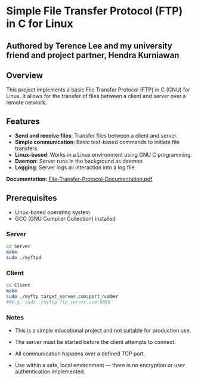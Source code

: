 # Simple File Transfer Protocol (FTP) in C for Linux

## Authored by Terence Lee and my university friend and project partner, Hendra Kurniawan

## Overview
This project implements a basic File Transfer Protocol (FTP) in C (GNU) for Linux. It allows for the transfer of files between a client and server over a remote network.

## Features
- **Send and receive files**: Transfer files between a client and server.
- **Simple communication**: Basic text-based commands to initiate file transfers.
- **Linux-based**: Works in a Linux environment using GNU C programming.
- **Daemon**: Server runs in the background as daemon
- **Logging**: Server logs all interaction into a log file

**Documentation:** [File-Transfer-Protocol-Documentation.pdf](https://github.com/user-attachments/files/20023767/File-Transfer-Protocol-Documentation.pdf)


## Prerequisites
- Linux-based operating system
- GCC (GNU Compiler Collection) installed


### Server

```bash
cd Server
make
sudo ./myftpd
```

### Client

```bash
cd Client
make
sudo ./myftp target_server.com:port_number
##e.g. sudo ./myftp ftp_server.com:8080
```

### Notes
- This is a simple educational project and not suitable for production use.

- The server must be started before the client attempts to connect.

- All communication happens over a defined TCP port.

- Use within a safe, local environment — there is no encryption or user authentication implemented.
